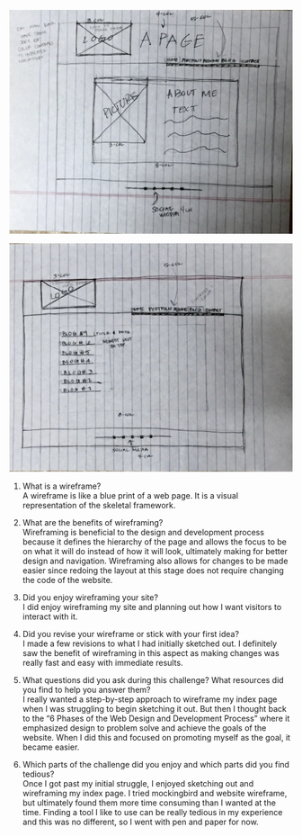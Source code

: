 ![Site Map](/week-2/imgs/wireframe-index.jpg)

![Site Map](/week-2/imgs/wireframe-blog-index.jpg)


1. What is a wireframe?  
A wireframe is like a blue print of a web page. It is a visual representation of the skeletal framework.

2. What are the benefits of wireframing?  
Wireframing is beneficial to the design and development process because it defines the hierarchy of the page and allows the focus to be on what it will do instead of how it will look, ultimately making for better design and navigation. Wireframing also allows for changes to be made easier since redoing the layout at this stage does not require changing the code of the website.

3. Did you enjoy wireframing your site?  
I did enjoy wireframing my site and planning out how I want visitors to interact with it.

4. Did you revise your wireframe or stick with your first idea?  
I made a few revisions to what I had initially sketched out. I definitely saw the benefit of wireframing in this aspect as making changes was really fast and easy with immediate results.

5. What questions did you ask during this challenge? What resources did you find to help you answer them?  
I really wanted a step-by-step approach to wireframe my index page when I was struggling to begin sketching it out. But then I thought back to the “6 Phases of the Web Design and Development Process” where it emphasized design to problem solve and achieve the goals of the website. When I did this and focused on promoting myself as the goal, it became easier.

6. Which parts of the challenge did you enjoy and which parts did you find tedious?  
Once I got past my initial struggle, I enjoyed sketching out and wireframing my index page. I tried mockingbird and  website wireframe, but ultimately found them more time consuming than I wanted at the time. Finding a tool I like to use can be really tedious in my experience and this was no different, so I went with pen and paper for now. 
